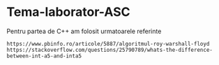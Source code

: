 # Tema-laborator-ASC

Pentru partea de C++ am folosit urmatoarele referinte
```
https://www.pbinfo.ro/articole/5887/algoritmul-roy-warshall-floyd
https://stackoverflow.com/questions/25790789/whats-the-difference-between-int-a5-and-inta5

```
